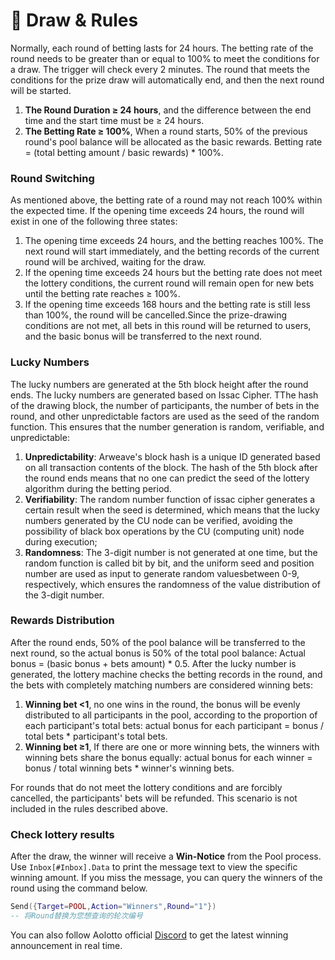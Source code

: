 # 🌟 Draw & Rules

Normally, each round of betting lasts for 24 hours. The betting rate of the round needs to be greater than or equal to 100% to meet the conditions for a draw. The trigger will check every 2 minutes. The round that meets the conditions for the prize draw will automatically end, and then the next round will be started.

1. **The Round Duration ≥ 24 hours**, and the difference between the end time and the start time must be ≥ 24 hours.
2. **The Betting Rate ≥ 100%**, When a round starts, 50% of the previous round's pool balance will be allocated as the basic rewards. Betting rate = (total betting amount / basic rewards) \* 100%.

### **Round Switching**

As mentioned above, the betting rate of a round may not reach 100% within the expected time. If the opening time exceeds 24 hours, the round will exist in one of the following three states:

1. The opening time exceeds 24 hours, and the betting reaches 100%. The next round will start immediately, and the betting records of the current round will be archived, waiting for the draw.
2. If the opening time exceeds 24 hours but the betting rate does not meet the lottery conditions, the current round will remain open for new bets until the betting rate reaches ≥ 100%.
3. If the opening time exceeds 168 hours and the betting rate is still less than 100%, the round will be cancelled.Since the prize-drawing conditions are not met, all bets in this round will be returned to users, and the basic bonus will be transferred to the next round.

### Lucky Numbers

The lucky numbers are generated at the 5th block height after the round ends. The lucky numbers are generated based on Issac Cipher. TThe hash of the drawing block, the number of participants, the number of bets in the round, and other unpredictable factors are used as the seed of the random function. This ensures that the number generation is random, verifiable, and unpredictable:

1. **Unpredictability**: Arweave's block hash is a unique ID generated based on all transaction contents of the block. The hash of the 5th block after the round ends means that no one can predict the seed of the lottery algorithm during the betting period.
2. **Verifiability**: The random number function of issac cipher generates a certain result when the seed is determined, which means that the lucky numbers generated by the CU node can be verified, avoiding the possibility of black box operations by the CU (computing unit) node during execution;
3. **Randomness**: The 3-digit number is not generated at one time, but the random function is called bit by bit, and the uniform seed and position number are used as input to generate random values ​between 0-9, respectively, which ensures the randomness of the value distribution of the 3-digit number.

### Rewards Distribution

After the round ends, 50% of the pool balance will be transferred to the next round, so the actual bonus is 50% of the total pool balance: Actual bonus = (basic bonus + bets amount) \* 0.5. After the lucky number is generated, the lottery machine checks the betting records in the round, and the bets with completely matching numbers are considered winning bets:

1. **Winning bet <1**, no one wins in the round, the bonus will be evenly distributed to all participants in the pool, according to the proportion of each participant's total bets: actual bonus for each participant = bonus / total bets \* participant's total bets.
2. **Winning bet ≥1**, If there are one or more winning bets, the winners with winning bets share the bonus equally: actual bonus for each winner = bonus / total winning bets \* winner's winning bets.

For rounds that do not meet the lottery conditions and are forcibly cancelled, the participants' bets will be refunded. This scenario is not included in the rules described above.

### Check lottery results

After the draw, the winner will receive a **Win-Notice** from the Pool process. Use `Inbox[#Inbox].Data` to print the message text to view the specific winning amount. If you miss the message, you can query the winners of the round using the command below.

```lua
Send({Target=POOL,Action="Winners",Round="1"})
-- 将Round替换为您想查询的轮次编号
```

You can also follow Aolotto official [Discord](https://discord.com/invite/BFhkUCRjmF) to get the latest winning announcement in real time.
